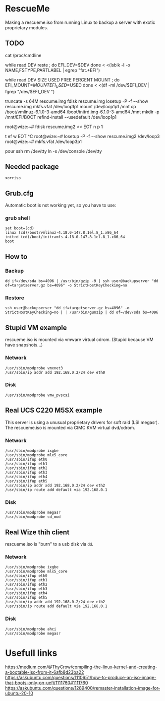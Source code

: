 # RescueMe
Making a rescueme.iso from running Linux to backup a server with exotic proprietary modules.

## TODO
cat /proc/cmdline


while read DEV reste ; do
  EFI_DEV=$DEV
done < <(lsblk -l -o NAME,FSTYPE,PARTLABEL | egrep "fat.+EFI")

while read DEV SIZE USED FREE PERCENT MOUNT ; do
  EFI_MOUNT=$MOUNT
  EFI_USED=$USED
done < <(df -ml /dev/$EFI_DEV | fgrep "/dev/$EFI_DEV ")

truncate -s 64M rescume.img
fdisk rescume.img 
losetup -P -f --show rescume.img 
mkfs.vfat /dev/loop1p1
mount /dev/loop1p1 /mnt
cp /boot/vmlinuz-6.1.0-3-amd64 /boot/initrd.img-6.1.0-3-amd64 /mnt
mkdir -p /mnt/EFI/BOOT
refind-install --usedefault /dev/loop1p1


root@wize:~# fdisk rescume.img2 << EOT
n
p
1


t
ef
w
EOT
^C
root@wize:~# losetup -P -f --show rescume.img2
/dev/loop3
root@wize:~# mkfs.vfat /dev/loop3p1


pour ssh
rm /dev/tty
ln -s /dev/console /dev/tty

## Needed package
```
xorriso
```
## Grub.cfg
Automatic boot is not working yet, so you have to use:
### grub shell
```
set boot=(cd)
linux (cd)/boot/vmlinuz-4.18.0-147.8.1el.8_1.x86_64
initrd (cd)/boot/initramfs-4.18.0-147.8.1el.8_1.x86_64
boot
```
## How to
### Backup
```
dd if=/dev/sda bs=4096 | /usr/bin/gzip -9 | ssh user@backupserver "dd of=targetserver.gz bs=4096" -o StrictHostKeyChecking=no
```
### Restore
```
ssh user@backupserver "dd if=targetserver.gz bs=4096" -o StrictHostKeyChecking=no | | /usr/bin/gunzip | dd of=/dev/sda bs=4096 
```

## Stupid VM example
rescueme.iso is mounted via vmware virtual cdrom.
(Stupid because VM have snapshots...)
### Network
```
/usr/sbin/modprobe vmxnet3
/usr/sbin/ip addr add 192.168.0.2/24 dev eth0
```
### Disk
```
/usr/sbin/modprobe vmw_pvscsi
```

## Real UCS C220 M5SX example
This server is using a unusual proprietary drivers for soft raid (LSI megasr). The rescueme.iso is mounted via CIMC KVM virtual dvd/cdrom.
### Network
```
/usr/sbin/modprobe ixgbe
/usr/sbin/modprobe mlx5_core
/usr/sbin/ifup eth0 
/usr/sbin/ifup eth1
/usr/sbin/ifup eth2
/usr/sbin/ifup eth3
/usr/sbin/ifup eth4
/usr/sbin/ifup eth5
/usr/sbin/ip addr add 192.168.0.2/24 dev eth2
/usr/sbin/ip route add default via 192.168.0.1
```

### Disk
```
/usr/sbin/modprobe megasr
/usr/sbin/modprobe sd_mod
```

## Real Wize thih client
rescueme.iso is "burn" to a usb disk via `dd`.
### Network
```
/usr/sbin/modprobe ixgbe
/usr/sbin/modprobe mlx5_core
/usr/sbin/ifup eth0 
/usr/sbin/ifup eth1
/usr/sbin/ifup eth2
/usr/sbin/ifup eth3
/usr/sbin/ifup eth4
/usr/sbin/ifup eth5
/usr/sbin/ip addr add 192.168.0.2/24 dev eth2
/usr/sbin/ip route add default via 192.168.0.1
```

### Disk
```
/usr/sbin/modprobe ahci
/usr/sbin/modprobe megasr
```

# Usefull links
https://medium.com/@ThyCrow/compiling-the-linux-kernel-and-creating-a-bootable-iso-from-it-6afb8d23ba22
https://askubuntu.com/questions/1110651/how-to-produce-an-iso-image-that-boots-only-on-uefi/1111760#1111760
https://askubuntu.com/questions/1289400/remaster-installation-image-for-ubuntu-20-10

